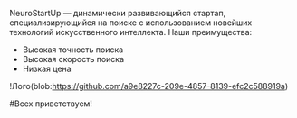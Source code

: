 NeuroStartUp — динамически развивающийся стартап, специализирующийся на поиске с использованием новейших технологий искусственного интеллекта. Наши преимущества:

- Высокая точность поиска
- Высокая скорость поиска
- Низкая цена

!Лого(blob:https://github.com/a9e8227c-209e-4857-8139-efc2c588919a)

#Всех приветствуем!